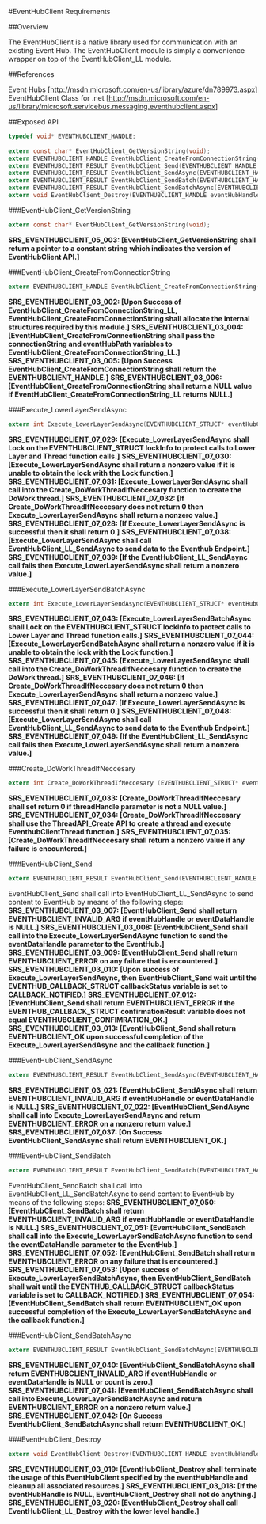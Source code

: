 #EventHubClient Requirements
 
##Overview

The EventHubClient is a native library used for communication with an existing Event Hub.
The EventHubClient module is simply a convenience wrapper on top of the EventHubClient_LL module.

##References

Event Hubs [http://msdn.microsoft.com/en-us/library/azure/dn789973.aspx]
EventHubClient Class for .net [http://msdn.microsoft.com/en-us/library/microsoft.servicebus.messaging.eventhubclient.aspx]

##Exposed API

```C
typedef void* EVENTHUBCLIENT_HANDLE;
 
extern const char* EventHubClient_GetVersionString(void);
extern EVENTHUBCLIENT_HANDLE EventHubClient_CreateFromConnectionString(const char* connectionString, const char* eventHubPath);
extern EVENTHUBCLIENT_RESULT EventHubClient_Send(EVENTHUBCLIENT_HANDLE eventHubHandle, EVENTDATA_HANDLE eventDataHandle);
extern EVENTHUBCLIENT_RESULT EventHubClient_SendAsync(EVENTHUBCLIENT_HANDLE eventHubHandle, EVENTDATA_HANDLE eventDataHandle, EVENTDATA_CLIENT_SENDASYNC_CONFIRMATION_CALLBACK notificatoinCallback, void* userContextCallback);
extern EVENTHUBCLIENT_RESULT EventHubClient_SendBatch(EVENTHUBCLIENT_HANDLE eventHubHandle, EVENTDATA_HANDLE *eventDataHandle, size_t count);
extern EVENTHUBCLIENT_RESULT EventHubClient_SendBatchAsync(EVENTHUBCLIENT_HANDLE eventHubHandle, EVENTDATA_HANDLE *eventDataHandle, size_t count, EVENTDATA_CLIENT_SENDASYNC_CONFIRMATION_CALLBACK sendAsyncCallback, void* userContextCallback);
extern void EventHubClient_Destroy(EVENTHUBCLIENT_HANDLE eventHubHandle);
```

###EventHubClient_GetVersionString

```C
extern const char* EventHubClient_GetVersionString(void);
```

**SRS_EVENTHUBCLIENT_05_003: \[**EventHubClient_GetVersionString shall return a pointer to a constant string which indicates the version of EventHubClient API.**\]** 

###EventHubClient_CreateFromConnectionString

```C
extern EVENTHUBCLIENT_HANDLE EventHubClient_CreateFromConnectionString(const char* connectionString, const char* eventHubPath);
```

**SRS_EVENTHUBCLIENT_03_002: \[**Upon Success of EventHubClient_CreateFromConnectionString_LL, EventHubClient_CreateFromConnectionString shall allocate the internal structures required by this module.**\]**
**SRS_EVENTHUBCLIENT_03_004: \[**EventHubClient_CreateFromConnectionString shall pass the connectionString and eventHubPath variables to EventHubClient_CreateFromConnectionString_LL.**\]** 
**SRS_EVENTHUBCLIENT_03_005: \[**Upon Success EventHubClient_CreateFromConnectionString shall return the EVENTHUBCLIENT_HANDLE.**\]** 
**SRS_EVENTHUBCLIENT_03_006: \[**EventHubClient_CreateFromConnectionString shall return a NULL value if EventHubClient_CreateFromConnectionString_LL returns NULL.**\]**

###Execute_LowerLayerSendAsync

```C
extern int Execute_LowerLayerSendAsync(EVENTHUBCLIENT_STRUCT* eventHubClientInfo, EVENTDATA_HANDLE eventDataHandle, EVENTDATA_CLIENT_SENDASYNC_CONFIRMATION_CALLBACK notificiationCallback, void* userContextCallback);
```

**SRS_EVENTHUBCLIENT_07_029: \[**Execute_LowerLayerSendAsync shall Lock on the EVENTHUBCLIENT_STRUCT lockInfo to protect calls to Lower Layer and Thread function calls.**\]** 
**SRS_EVENTHUBCLIENT_07_030: \[**Execute_LowerLayerSendAsync shall return a nonzero value if it is unable to obtain the lock with the Lock function.**\]** 
**SRS_EVENTHUBCLIENT_07_031: \[**Execute_LowerLayerSendAsync shall call into the Create_DoWorkThreadIfNeccesary function to create the DoWork thread.**\]** 
**SRS_EVENTHUBCLIENT_07_032: \[**If Create_DoWorkThreadIfNeccesary does not return 0 then Execute_LowerLayerSendAsync shall return a nonzero value.**\]** 
**SRS_EVENTHUBCLIENT_07_028: \[**If Execute_LowerLayerSendAsync is successful then it shall return 0.**\]**
**SRS_EVENTHUBCLIENT_07_038: \[**Execute_LowerLayerSendAsync shall call EventHubClient_LL_SendAsync to send data to the Eventhub Endpoint.**\]** **SRS_EVENTHUBCLIENT_07_039: \[**If the EventHubClient_LL_SendAsync call fails then Execute_LowerLayerSendAsync shall return a nonzero value.**\]** 

###Execute_LowerLayerSendBatchAsync

```C
extern int Execute_LowerLayerSendAsync(EVENTHUBCLIENT_STRUCT* eventHubClientInfo, EVENTDATA_HANDLE* eventDataList, size_t count, EVENTDATA_CLIENT_SENDASYNC_CONFIRMATION_CALLBACK sendAsyncCallback, void* userContextCallback);
```

**SRS_EVENTHUBCLIENT_07_043: \[**Execute_LowerLayerSendBatchAsync shall Lock on the EVENTHUBCLIENT_STRUCT lockInfo to protect calls to Lower Layer and Thread function calls.**\]** 
**SRS_EVENTHUBCLIENT_07_044: \[**Execute_LowerLayerSendBatchAsync shall return a nonzero value if it is unable to obtain the lock with the Lock function.**\]** 
**SRS_EVENTHUBCLIENT_07_045: \[**Execute_LowerLayerSendAsync shall call into the Create_DoWorkThreadIfNeccesary function to create the DoWork thread.**\]** 
**SRS_EVENTHUBCLIENT_07_046: \[**If Create_DoWorkThreadIfNeccesary does not return 0 then Execute_LowerLayerSendAsync shall return a nonzero value.**\]** 
**SRS_EVENTHUBCLIENT_07_047: \[**If Execute_LowerLayerSendAsync is successful then it shall return 0.**\]** 
**SRS_EVENTHUBCLIENT_07_048: \[**Execute_LowerLayerSendAsync shall call EventHubClient_LL_SendAsync to send data to the Eventhub Endpoint.**\]**
**SRS_EVENTHUBCLIENT_07_049: \[**If the EventHubClient_LL_SendAsync call fails then Execute_LowerLayerSendAsync shall return a nonzero value.**\]** 

###Create_DoWorkThreadIfNeccesary
```C
extern int Create_DoWorkThreadIfNeccesary (EVENTHUBCLIENT_STRUCT* eventHubClientInfo);
```

**SRS_EVENTHUBCLIENT_07_033: \[**Create_DoWorkThreadIfNeccesary shall set return 0 if threadHandle parameter is not a NULL value.**\]** 
**SRS_EVENTHUBCLIENT_07_034: \[**Create_DoWorkThreadIfNeccesary shall use the ThreadAPI_Create API to create a thread and execute EventhubClientThread function.**\]** 
**SRS_EVENTHUBCLIENT_07_035: \[**Create_DoWorkThreadIfNeccesary shall return a nonzero value if any failure is encountered.**\]** 

###EventHubClient_Send
```C
extern EVENTHUBCLIENT_RESULT EventHubClient_Send(EVENTHUBCLIENT_HANDLE eventHubHandle, EVENTDATA_HANDLE eventDataHandle);
```

EventHubClient_Send shall call into EventHubClient_LL_SendAsync to send content to EventHub by means of the following steps: 
**SRS_EVENTHUBCLIENT_03_007: \[**EventHubClient_Send shall return EVENTHUBCLIENT_INVALID_ARG if eventHubHandle or eventDataHandle is NULL.**\]**
**SRS_EVENTHUBCLIENT_03_008: \[**EventHubClient_Send shall call into the Execute_LowerLayerSendAsync function to send the eventDataHandle parameter to the EventHub.**\]**
**SRS_EVENTHUBCLIENT_03_009: \[**EventHubClient_Send shall return EVENTHUBCLIENT_ERROR on any failure that is encountered.**\]** 
**SRS_EVENTHUBCLIENT_03_010: \[**Upon success of Execute_LowerLayerSendAsync, then EventHubClient_Send wait until the EVENTHUB_CALLBACK_STRUCT callbackStatus variable is set to CALLBACK_NOTIFIED.**\]** 
**SRS_EVENTHUBCLIENT_07_012: \[**EventHubClient_Send shall return EVENTHUBCLIENT_ERROR if the EVENTHUB_CALLBACK_STRUCT confirmationResult variable does not equal EVENTHUBCLIENT_CONFIMRATION_OK.**\]**
**SRS_EVENTHUBCLIENT_03_013: \[**EventHubClient_Send shall return EVENTHUBCLIENT_OK upon successful completion of the Execute_LowerLayerSendAsync and the callback function.**\]** 

###EventHubClient_SendAsync
```C
extern EVENTHUBCLIENT_RESULT EventHubClient_SendAsync(EVENTHUBCLIENT_HANDLE eventHubHandle, EVENTDATA_HANDLE eventDataHandle, EVENTDATA_CLIENT_SENDASYNC_CONFIRMATION_CALLBACK sendAsyncCallback, void* userContextCallback);
```
**SRS_EVENTHUBCLIENT_03_021: \[**EventHubClient_SendAsync shall return EVENTHUBCLIENT_INVALID_ARG if eventHubHandle or eventDataHandle is NULL.**\]**
**SRS_EVENTHUBCLIENT_07_022: \[**EventHubClient_SendAsync shall call into Execute_LowerLayerSendAsync and return EVENTHUBCLIENT_ERROR on a nonzero return value.**\]** 
**SRS_EVENTHUBCLIENT_07_037: \[**On Success EventHubClient_SendAsync shall return EVENTHUBCLIENT_OK.**\]** 

###EventHubClient_SendBatch
```C
extern EVENTHUBCLIENT_RESULT EventHubClient_SendBatch(EVENTHUBCLIENT_HANDLE eventHubHandle, EVENTDATA_HANDLE* eventDataList);
```

EventHubClient_SendBatch shall call into EventHubClient_LL_SendBatchAsync to send content to EventHub by means of the following steps: 
**SRS_EVENTHUBCLIENT_07_050: \[**EventHubClient_SendBatch shall return EVENTHUBCLIENT_INVALID_ARG if eventHubHandle or eventDataHandle is NULL.**\]** 
**SRS_EVENTHUBCLIENT_07_051: \[**EventHubClient_SendBatch shall call into the Execute_LowerLayerSendBatchAsync function to send the eventDataHandle parameter to the EventHub.**\]** 
**SRS_EVENTHUBCLIENT_07_052: \[**EventHubClient_SendBatch shall return EVENTHUBCLIENT_ERROR on any failure that is encountered.**\]** 
**SRS_EVENTHUBCLIENT_07_053: \[**Upon success of Execute_LowerLayerSendBatchAsync, then EventHubClient_SendBatch shall wait until the EVENTHUB_CALLBACK_STRUCT callbackStatus variable is set to CALLBACK_NOTIFIED.**\]** 
**SRS_EVENTHUBCLIENT_07_054: \[**EventHubClient_SendBatch shall return EVENTHUBCLIENT_OK upon successful completion of the Execute_LowerLayerSendBatchAsync and the callback function.**\]** 

###EventHubClient_SendBatchAsync
```C
extern EVENTHUBCLIENT_RESULT EventHubClient_SendBatchAsync(EVENTHUBCLIENT_HANDLE eventHubHandle, EVENTDATA_HANDLE* eventDataList, size_t count, EVENTDATA_CLIENT_SENDASYNC_CONFIRMATION_CALLBACK sendAsyncCallback, void* userContextCallback);
```

**SRS_EVENTHUBCLIENT_07_040: \[**EventHubClient_SendBatchAsync shall return EVENTHUBCLIENT_INVALID_ARG if eventHubHandle or eventDataHandle is NULL or count is zero.**\]** 
**SRS_EVENTHUBCLIENT_07_041: \[**EventHubClient_SendBatchAsync shall call into Execute_LowerLayerSendBatchAsync and return EVENTHUBCLIENT_ERROR on a nonzero return value.**\]** 
**SRS_EVENTHUBCLIENT_07_042: \[**On Success EventHubClient_SendBatchAsync shall return EVENTHUBCLIENT_OK.**\]** 

###EventHubClient_Destroy
```C
extern void EventHubClient_Destroy(EVENTHUBCLIENT_HANDLE eventHubHandle);
```

**SRS_EVENTHUBCLIENT_03_019: \[**EventHubClient_Destroy shall terminate the usage of this EventHubClient specified by the eventHubHandle and cleanup all associated resources.**\]** 
**SRS_EVENTHUBCLIENT_03_018: \[**If the eventHubHandle is NULL, EventHubClient_Destroy shall not do anything.**\]**
**SRS_EVENTHUBCLIENT_03_020: \[**EventHubClient_Destroy shall call EventHubClient_LL_Destroy with the lower level handle.**\]**

